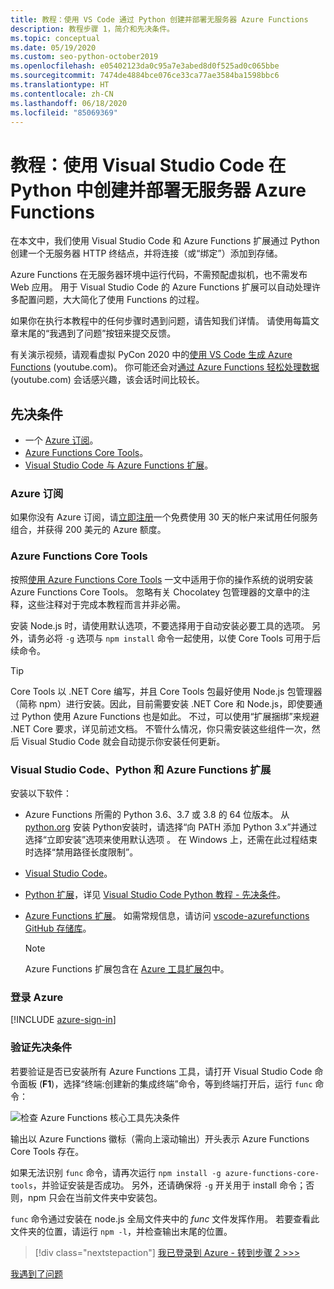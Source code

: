 ```yaml
---
title: 教程：使用 VS Code 通过 Python 创建并部署无服务器 Azure Functions
description: 教程步骤 1，简介和先决条件。
ms.topic: conceptual
ms.date: 05/19/2020
ms.custom: seo-python-october2019
ms.openlocfilehash: e05402123da0c95a7e3abed8d0f525ad0c065bbe
ms.sourcegitcommit: 7474de4884bce076ce33ca77ae3584ba1598bbc6
ms.translationtype: HT
ms.contentlocale: zh-CN
ms.lasthandoff: 06/18/2020
ms.locfileid: "85069369"
---
```

# <a name="tutorial-create-and-deploy-serverless-azure-functions-in-python-with-visual-studio-code"></a>教程：使用 Visual Studio Code 在 Python 中创建并部署无服务器 Azure Functions

在本文中，我们使用 Visual Studio Code 和 Azure Functions 扩展通过 Python 创建一个无服务器 HTTP 终结点，并将连接（或“绑定”）添加到存储。

Azure Functions 在无服务器环境中运行代码，不需预配虚拟机，也不需发布 Web 应用。 用于 Visual Studio Code 的 Azure Functions 扩展可以自动处理许多配置问题，大大简化了使用 Functions 的过程。

如果你在执行本教程中的任何步骤时遇到问题，请告知我们详情。 请使用每篇文章末尾的“我遇到了问题”按钮来提交反馈。

有关演示视频，请观看虚拟 PyCon 2020 中的<a href="https://www.youtube.com/watch?v=9bMsdBYy-D0&feature=youtu.be&ocid=AID3006292" target="_blank">使用 VS Code 生成 Azure Functions</a> (youtube.com)。 你可能还会对<a href="https://www.youtube.com/watch?v=PV7iy6FPjAY&feature=youtu.be&t=13&ocid=AID3006292" target="_blank">通过 Azure Functions 轻松处理数据</a> (youtube.com) 会话感兴趣，该会话时间比较长。 

## <a name="prerequisites"></a>先决条件

- 一个 [Azure 订阅](#azure-subscription)。
- [Azure Functions Core Tools](#azure-functions-core-tools)。
- [Visual Studio Code 与 Azure Functions 扩展](#visual-studio-code-python-and-the-azure-functions-extension)。

### <a name="azure-subscription"></a>Azure 订阅

如果你没有 Azure 订阅，请[立即注册](https://azure.microsoft.com/free/?utm_source=campaign&utm_campaign=vscode-tutorial-functions-extension&mktingSource=vscode-tutorial-functions-extension)一个免费使用 30 天的帐户来试用任何服务组合，并获得 200 美元的 Azure 额度。

### <a name="azure-functions-core-tools"></a>Azure Functions Core Tools

按照[使用 Azure Functions Core Tools](/azure/azure-functions/functions-run-local#v2) 一文中适用于你的操作系统的说明安装 Azure Functions Core Tools。 忽略有关 Chocolatey 包管理器的文章中的注释，这些注释对于完成本教程而言并非必需。

安装 Node.js 时，请使用默认选项，不要选择用于自动安装必要工具的选项。  另外，请务必将 `-g` 选项与 `npm install` 命令一起使用，以使 Core Tools 可用于后续命令。

> [!TIP]
> Core Tools 以 .NET Core 编写，并且 Core Tools 包最好使用 Node.js 包管理器（简称 npm）进行安装。因此，目前需要安装 .NET Core 和 Node.js，即使要通过 Python 使用 Azure Functions 也是如此。 不过，可以使用“扩展捆绑”来规避 .NET Core 要求，详见前述文档。 不管什么情况，你只需安装这些组件一次，然后 Visual Studio Code 就会自动提示你安装任何更新。

### <a name="visual-studio-code-python-and-the-azure-functions-extension"></a>Visual Studio Code、Python 和 Azure Functions 扩展

安装以下软件：

- Azure Functions 所需的 Python 3.6、3.7 或 3.8 的 64 位版本。 从 [python.org](https://www.python.org/downloads) 安装 Python安装时，请选择“向 PATH 添加 Python 3.x”并通过选择“立即安装”选项来使用默认选项 。 在 Windows 上，还需在此过程结束时选择“禁用路径长度限制”。
- [Visual Studio Code](https://code.visualstudio.com/)。
- [Python 扩展](https://marketplace.visualstudio.com/items?itemName=ms-python.python)，详见 [Visual Studio Code Python 教程 - 先决条件](https://code.visualstudio.com/docs/python/python-tutorial)。
- [Azure Functions 扩展](https://marketplace.visualstudio.com/items?itemName=ms-azuretools.vscode-azurefunctions)。 如需常规信息，请访问 [vscode-azurefunctions GitHub 存储库](https://github.com/Microsoft/vscode-azurefunctions)。

    > [!NOTE]
    > Azure Functions 扩展包含在 [Azure 工具扩展包](https://marketplace.visualstudio.com/items?itemName=ms-vscode.vscode-node-azure-pack)中。

### <a name="sign-in-to-azure"></a>登录 Azure

[!INCLUDE [azure-sign-in](includes/azure-sign-in.md)]

### <a name="verify-prerequisites"></a>验证先决条件

若要验证是否已安装所有 Azure Functions 工具，请打开 Visual Studio Code 命令面板 (**F1**)，选择“终端:创建新的集成终端”命令，等到终端打开后，运行 `func` 命令：

![检查 Azure Functions 核心工具先决条件](media/tutorial-vs-code-serverless-python/check-azure-functions-tools-prerequisites-in-visual-studio-code.png)

输出以 Azure Functions 徽标（需向上滚动输出）开头表示 Azure Functions Core Tools 存在。

如果无法识别 `func` 命令，请再次运行 `npm install -g azure-functions-core-tools`，并验证安装是否成功。 另外，还请确保将 `-g` 开关用于 install 命令；否则，npm 只会在当前文件夹中安装包。

`func` 命令通过安装在 node.js 全局文件夹中的 *func* 文件发挥作用。 若要查看此文件夹的位置，请运行 `npm -l`，并检查输出末尾的位置。

> [!div class="nextstepaction"]
> [我已登录到 Azure - 转到步骤 2 >>>](tutorial-vs-code-serverless-python-02.md)

[我遇到了问题](https://www.research.net/r/PWZWZ52?tutorial=vscode-functions-python&step=01-verify-prerequisites)

